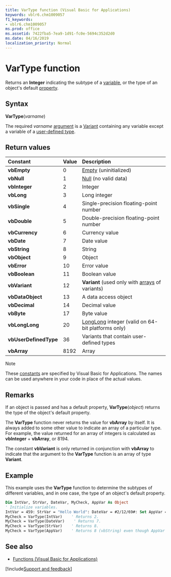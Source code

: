 ```yaml
---
title: VarType function (Visual Basic for Applications)
keywords: vblr6.chm1009057
f1_keywords:
- vblr6.chm1009057
ms.prod: office
ms.assetid: 7422fba5-7ea9-1d91-fc0e-5694c352d2d0
ms.date: 04/16/2019
localization_priority: Normal
---
```



# VarType function

Returns an **Integer** indicating the subtype of a [variable](../../Glossary/vbe-glossary.md#variable), or the type of an object's default [property](../../Glossary/vbe-glossary.md#property).

## Syntax

**VarType**(_varname_)

The required _varname_ [argument](../../Glossary/vbe-glossary.md#argument) is a [Variant](../../Glossary/vbe-glossary.md#variant-data-type) containing any variable except a variable of a [user-defined type](../../Glossary/vbe-glossary.md#user-defined-type).
 
## Return values

|Constant|Value|Description|
|:-----|:-----|:-----|
|**vbEmpty**|0|[Empty](../../Glossary/vbe-glossary.md#empty) (uninitialized)|
|**vbNull**|1|[Null](../../Glossary/vbe-glossary.md#null) (no valid data)|
|**vbInteger**|2|Integer|
|**vbLong**|3|Long integer|
|**vbSingle**|4|Single-precision floating-point number|
|**vbDouble**|5|Double-precision floating-point number|
|**vbCurrency**|6|Currency value|
|**vbDate**|7|Date value|
|**vbString**|8|String|
|**vbObject**|9|Object|
|**vbError**|10|Error value|
|**vbBoolean**|11|Boolean value|
|**vbVariant**|12|**Variant** (used only with [arrays](../../Glossary/vbe-glossary.md#array) of variants)|
|**vbDataObject**|13|A data access object|
|**vbDecimal**|14|Decimal value|
|**vbByte**|17|Byte value|
|**vbLongLong**|20|[LongLong](longlong-data-type.md) integer (valid on 64-bit platforms only)|
|**vbUserDefinedType**|36|Variants that contain user-defined types|
|**vbArray**|8192|Array|

> [!NOTE] 
> These [constants](../../Glossary/vbe-glossary.md#constant) are specified by Visual Basic for Applications. The names can be used anywhere in your code in place of the actual values.

## Remarks

If an object is passed and has a default property, **VarType**(_object_) returns the type of the object's default property.

The **VarType** function never returns the value for **vbArray** by itself. It is always added to some other value to indicate an array of a particular type. For example, the value returned for an array of integers is calculated as **vbInteger** + **vbArray**, or 8194. 

The constant **vbVariant** is only returned in conjunction with **vbArray** to indicate that the argument to the **VarType** function is an array of type **Variant**. 

## Example

This example uses the **VarType** function to determine the subtypes of different variables, and in one case, the type of an object's default property.

```vb
Dim IntVar, StrVar, DateVar, MyCheck, AppVar As Object
' Initialize variables.
IntVar = 459: StrVar = "Hello World": DateVar = #2/12/69#: Set AppVar = Excel.Application
MyCheck = VarType(IntVar)    ' Returns 2.
MyCheck = VarType(DateVar)    ' Returns 7.
MyCheck = VarType(StrVar)    ' Returns 8.
MyCheck = VarType(AppVar)    ' Returns 8 (vbString) even though AppVar is an object.

```

## See also

- [Functions (Visual Basic for Applications)](../functions-visual-basic-for-applications.md)

[!include[Support and feedback](~/includes/feedback-boilerplate.md)]

